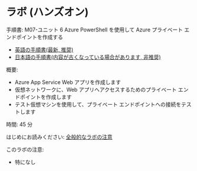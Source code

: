 # ラボ (ハンズオン)

手順書: M07-ユニット 6 Azure PowerShell を使用して Azure プライベート エンドポイントを作成する
- [英語の手順書(最新, 推奨)](https://github.com/MicrosoftLearning/AZ-700-Designing-and-Implementing-Microsoft-Azure-Networking-Solutions/blob/master/Instructions/Exercises/M07-Unit%206%20Create%20an%20Azure%20private%20endpoint%20using%20Azure%20PowerShell.md)
- [日本語の手順書(内容が古くなっている場合があります, 非推奨)](https://github.com/MicrosoftLearning/AZ-700-Designing-and-Implementing-Microsoft-Azure-Networking-Solutions.ja-jp/blob/main/Instructions/Exercises/M07-Unit%206%20Create%20an%20Azure%20private%20endpoint%20using%20Azure%20PowerShell.md)


概要:
- Azure App Service Web アプリを作成します
- 仮想ネットワークに、Web アプリへアクセスするためのプライベート エンドポイントを作成します
- テスト仮想マシンを使用して、プライベート エンドポイントへの接続をテストします

時間: 45 分

はじめにお読みください: [全般的なラボの注意](lab.md)

このラボの注意:
- 特になし